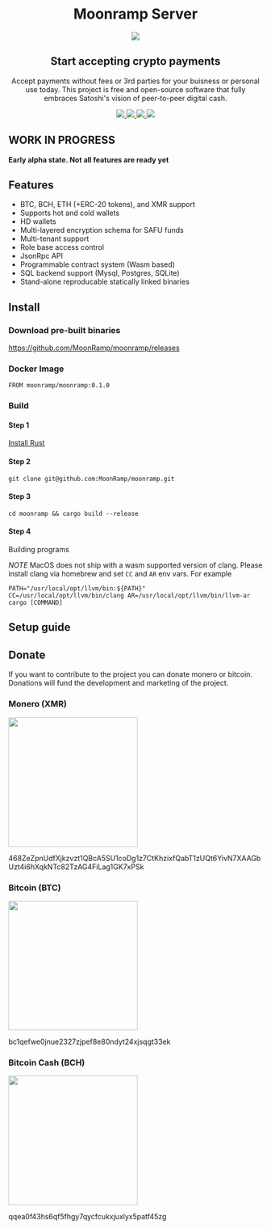 <div align="center">
  <h1>Moonramp Server</h1>

  <image src="./moonramp_icon.png">

  <h2>Start accepting crypto payments</h2>
  
  <div><p>
    Accept payments without fees or 3rd parties for your buisness or personal use today.
    This project is free and open-source software that fully embraces Satoshi's vision of peer-to-peer digital cash.
  </p></div>
  
  <div><p>
    <a href="https://dl.circleci.com/status-badge/redirect/gh/MoonRamp/moonramp/tree/master">
      <img src="https://dl.circleci.com/status-badge/img/gh/MoonRamp/moonramp/tree/master.svg?style=shield"/>
    </a>
    <a href="https://github.com/moonramp/moonramp/releases/">
      <img src="https://img.shields.io/github/v/release/moonramp/moonramp"/>
    </a>
    <a href="https://hub.docker.com/repository/docker/moonramp/moonramp">
      <img src="https://img.shields.io/docker/v/moonramp/moonramp"/>
    </a>
    <a href="https://github.com/moonramp/moonramp/blob/master/LICENSE">
      <img src="https://img.shields.io/github/license/moonramp/moonramp"/>
    </a>
  </p></div>
</div>

## WORK IN PROGRESS

<b>Early alpha state. Not all features are ready yet</b>

## Features
* BTC, BCH, ETH (+ERC-20 tokens), and XMR support
* Supports hot and cold wallets
* HD wallets
* Multi-layered encryption schema for SAFU funds
* Multi-tenant support
* Role base access control
* JsonRpc API
* Programmable contract system (Wasm based)
* SQL backend support (Mysql, Postgres, SQLite)
* Stand-alone reproducable statically linked binaries

## Install

### Download pre-built binaries

https://github.com/MoonRamp/moonramp/releases

### Docker Image

```
FROM moonramp/moonramp:0.1.0
```

### Build
#### Step 1

[Install Rust](https://www.rust-lang.org/)

#### Step 2

```
git clone git@github.com:MoonRamp/moonramp.git
```

#### Step 3

```
cd moonramp && cargo build --release
```

#### Step 4

Building programs

*NOTE* MacOS does not ship with a wasm supported version of clang. Please install clang via homebrew and set `CC` and `AR` env vars. For example

```
PATH="/usr/local/opt/llvm/bin:${PATH}" CC=/usr/local/opt/llvm/bin/clang AR=/usr/local/opt/llvm/bin/llvm-ar cargo [COMMAND]
```


## Setup guide

## Donate

If you want to contribute to the project you can donate monero or bitcoin.
Donations will fund the development and marketing of the project.

### Monero (XMR)
<image width="256" src="./moonramp_monero.jpeg">
<p>468ZeZpnUdfXjkzvzt1QBcA5SU1coDg1z7CtKhzixfQabT1zUQt6YivN7XAAGbUzt4i6hXqkNTc82TzAG4FiLag1GK7xPSk</p>

### Bitcoin (BTC)
<image width="256" src="./moonramp_bitcoin.jpeg">
<p>bc1qefwe0jnue2327zjpef8e80ndyt24xjsqgt33ek</p>

### Bitcoin Cash (BCH)
<image width="256" src="./moonramp_bitcoincash.jpeg">
<p>qqea0f43hs6qf5fhgy7qycfcukxjuxlyx5patf45zg</p>
